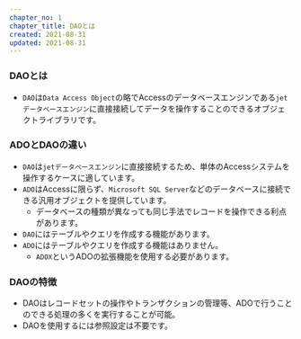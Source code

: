 ```yaml
---
chapter_no: 1
chapter_title: DAOとは
created: 2021-08-31
updated: 2021-08-31
---
```

### DAOとは
- `DAO`は`Data Access Object`の略でAccessのデータベースエンジンである`jetデータベースエンジン`に直接接続してデータを操作することのできるオブジェクトライブラリです。

### ADOとDAOの違い
- `DAO`は`jetデータベースエンジン`に直接接続するため、単体のAccessシステムを操作するケースに適しています。
- `ADO`はAccessに限らず、`Microsoft SQL Server`などのデータベースに接続できる汎用オブジェクトを提供しています。
  - データベースの種類が異なっても同じ手法でレコードを操作できる利点があります。
- `DAO`にはテーブルやクエリを作成する機能があります。
- `ADO`にはテーブルやクエリを作成する機能はありません。
  - `ADOX`というADOの拡張機能を使用する必要があります。

### DAOの特徴
- DAOはレコードセットの操作やトランザクションの管理等、ADOで行うことのできる処理の多くを実行することが可能。
- DAOを使用するには参照設定は不要です。
